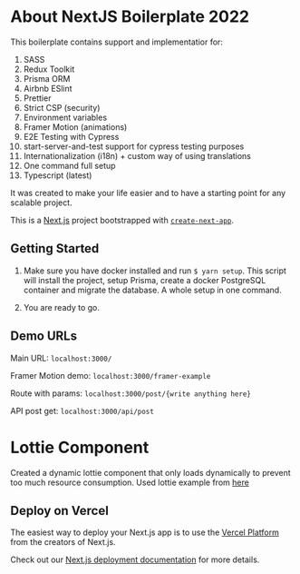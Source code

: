 # About NextJS Boilerplate 2022

This boilerplate contains support and implementatior for:

1. SASS
2. Redux Toolkit
3. Prisma ORM
4. Airbnb ESlint
5. Prettier
6. Strict CSP (security)
7. Environment variables
8. Framer Motion (animations)
9. E2E Testing with Cypress
10. start-server-and-test support for cypress testing purposes
11. Internationalization (i18n) + custom way of using translations
12. One command full setup
13. Typescript (latest)

It was created to make your life easier and to have a starting point for any scalable project.

This is a [Next.js](https://nextjs.org/) project bootstrapped with [`create-next-app`](https://github.com/vercel/next.js/tree/canary/packages/create-next-app).

## Getting Started

1. Make sure you have docker installed and run `$ yarn setup`. This script will install the project, setup Prisma, create a docker PostgreSQL container and migrate the database. A whole setup in one command.

2. You are ready to go.

## Demo URLs

Main URL: `localhost:3000/`

Framer Motion demo: `localhost:3000/framer-example`

Route with params: `localhost:3000/post/{write anything here}`

API post get: `localhost:3000/api/post`

# Lottie Component

Created a dynamic lottie component that only loads dynamically to prevent too much resource consumption.
Used lottie example from [here](https://lottiefiles.com/120096-ai-assistant-animation)

## Deploy on Vercel

The easiest way to deploy your Next.js app is to use the [Vercel Platform](https://vercel.com/new?utm_medium=default-template&filter=next.js&utm_source=create-next-app&utm_campaign=create-next-app-readme) from the creators of Next.js.

Check out our [Next.js deployment documentation](https://nextjs.org/docs/deployment) for more details.
